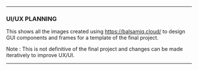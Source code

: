 ___
### UI/UX PLANNING
This shows all the images created using https://balsamiq.cloud/ to design GUI components and frames for a template of the final project.

Note : This is not definitive of the final project and changes can be made iteratively to improve UX/UI.
___
